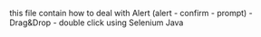 this file contain how to deal with Alert (alert - confirm - prompt) - Drag&Drop - double click using Selenium Java
